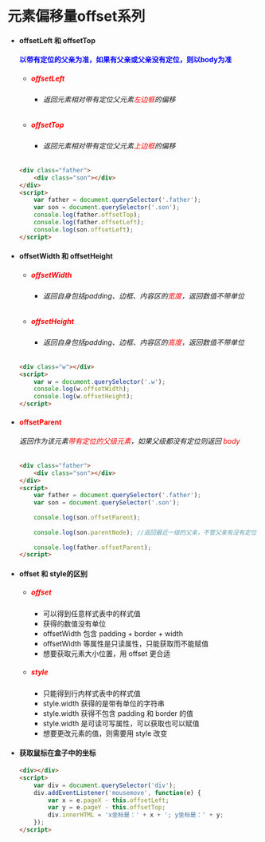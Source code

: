 # 元素偏移量offset系列

- #### offsetLeft 和 offsetTop

  <font color="blue">**以带有定位的父亲为准，如果有父亲或父亲没有定位，则以body为准**</font>

  - ##### <font color="red">offsetLeft</font>

    - ###### 返回元素相对带有定位父元素<font color="red">左边框</font>的偏移

  - ##### <font color="red">offsetTop</font>

    - ###### 返回元素相对带有定位父元素<font color="red">上边框</font>的偏移

  ```html
  <div class="father">
      <div class="son"></div>
  </div>
  <script>
      var father = document.querySelector('.father');
      var son = document.querySelector('.son');
      console.log(father.offsetTop);
      console.log(father.offsetLeft);
      console.log(son.offsetLeft);
  </script>
  ```

  

- #### offsetWidth 和 offsetHeight

  - ##### <font color="red">offsetWidth</font>

    - ###### 返回自身包括padding、边框、内容区的<font color="red">宽度</font>，返回数值不带单位

  - ##### <font color="red">offsetHeight</font>

    - ###### 返回自身包括padding、边框、内容区的<font color="red">高度</font>，返回数值不带单位

  ```html
  <div class="w"></div>
  <script>
      var w = document.querySelector('.w');
      console.log(w.offsetWidth);
      console.log(w.offsetHeight);
  </script>
  ```

  

- #### <font color="red">offsetParent</font>

  ###### 返回作为该元素<font color="red">带有定位的父级元素</font>，如果父级都没有定位则返回 <font color="red">body</font>

  ```html
  <div class="father">
      <div class="son"></div>
  </div>
  <script>
      var father = document.querySelector('.father');
      var son = document.querySelector('.son');
      
      console.log(son.offsetParent);
      
      console.log(son.parentNode); //返回最近一级的父亲，不管父亲有没有定位
      
      console.log(father.offsetParent);
  </script>
  ```

  

- #### offset 和 style的区别

  - ##### <font color="red">offset</font>

    - 可以得到任意样式表中的样式值
    - 获得的数值没有单位
    - offsetWidth 包含 padding + border + width
    - offsetWidth 等属性是只读属性，只能获取而不能赋值
    - 想要获取元素大小位置，用 offset 更合适

  - ##### <font color="red">style</font>

    - 只能得到行内样式表中的样式值
    - style.width 获得的是带有单位的字符串
    - style.width 获得不包含 padding 和 border 的值
    - style.width 是可读可写属性，可以获取也可以赋值
    - 想要更改元素的值，则需要用 style 改变

- #### 获取鼠标在盒子中的坐标

  ```html
  <div></div>
  <script>
      var div = document.querySelector('div');
      div.addEventListener('mousemove', function(e) {
          var x = e.pageX - this.offsetLeft;
          var y = e.pageY - this.offsetTop;
          div.innerHTML = 'x坐标是：' + x + '; y坐标是：' + y;
      });
  </script>
  ```

  